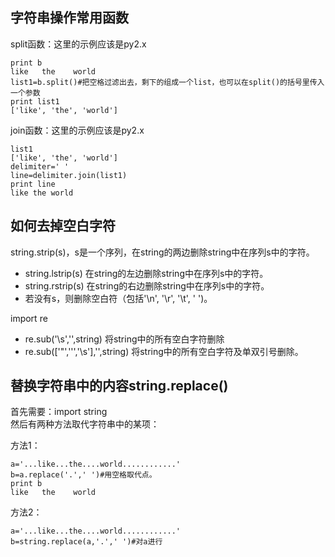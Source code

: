 ## 字符串操作常用函数

split函数：这里的示例应该是py2.x
```
print b
like   the    world
list1=b.split()#把空格过滤出去，剩下的组成一个list，也可以在split()的括号里传入一个参数
print list1
['like', 'the', 'world']
```

join函数：这里的示例应该是py2.x
```
list1
['like', 'the', 'world']
delimiter=' '
line=delimiter.join(list1)
print line
like the world
```

## 如何去掉空白字符
string.strip(s)，s是一个序列，在string的两边删除string中在序列s中的字符。
- string.lstrip(s)   在string的左边删除string中在序列s中的字符。
- string.rstrip(s)   在string的右边删除string中在序列s中的字符。
- 若没有s，则删除空白符（包括'\n', '\r',  '\t',  ' ')。

import re
- re.sub('\s','',string)  将string中的所有空白字符删除
- re.sub(['\"','\'','\s'],'',string)  将string中的所有空白字符及单双引号删除。

## 替换字符串中的内容string.replace()
首先需要：import string<br/>
然后有两种方法取代字符串中的某项：

方法1：
```
a='...like...the....world............'
b=a.replace('.',' ')#用空格取代点。
print b
like   the    world
```

方法2：
```
a='...like...the....world............'
b=string.replace(a,'.',' ')#对a进行
